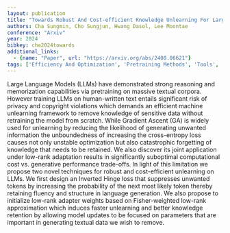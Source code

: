 ```yaml
---
layout: publication
title: "Towards Robust And Cost-efficient Knowledge Unlearning For Large Language Models"
authors: Cha Sungmin, Cho Sungjun, Hwang Dasol, Lee Moontae
conference: "Arxiv"
year: 2024
bibkey: cha2024towards
additional_links:
  - {name: "Paper", url: "https://arxiv.org/abs/2408.06621"}
tags: ['Efficiency And Optimization', 'Pretraining Methods', 'Tools', 'Training Techniques']
---
```

Large Language Models (LLMs) have demonstrated strong reasoning and memorization capabilities via pretraining on massive textual corpora. However training LLMs on human-written text entails significant risk of privacy and copyright violations which demands an efficient machine unlearning framework to remove knowledge of sensitive data without retraining the model from scratch. While Gradient Ascent (GA) is widely used for unlearning by reducing the likelihood of generating unwanted information the unboundedness of increasing the cross-entropy loss causes not only unstable optimization but also catastrophic forgetting of knowledge that needs to be retained. We also discover its joint application under low-rank adaptation results in significantly suboptimal computational cost vs. generative performance trade-offs. In light of this limitation we propose two novel techniques for robust and cost-efficient unlearning on LLMs. We first design an Inverted Hinge loss that suppresses unwanted tokens by increasing the probability of the next most likely token thereby retaining fluency and structure in language generation. We also propose to initialize low-rank adapter weights based on Fisher-weighted low-rank approximation which induces faster unlearning and better knowledge retention by allowing model updates to be focused on parameters that are important in generating textual data we wish to remove.
